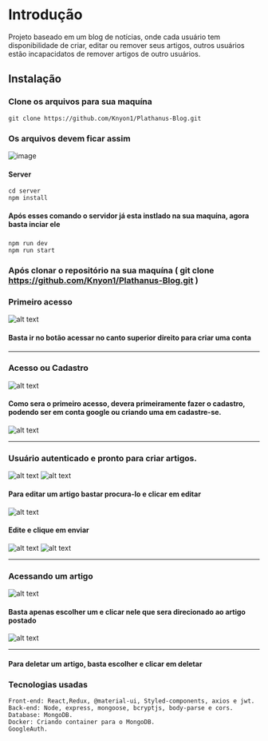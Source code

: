 # Introdução

Projeto baseado em um blog de notícias, onde cada usuário tem disponibilidade de criar, editar ou remover seus artigos, outros usuários estão incapacidatos de remover artigos de outro usuários.

## Instalação

### Clone os arquivos para sua maquína
    git clone https://github.com/Knyon1/Plathanus-Blog.git
    
### Os arquivos devem ficar assim
![image](https://user-images.githubusercontent.com/71739468/131248162-ae996da9-48ab-4f9e-92ac-8ab13951de83.png)

#### Server
    cd server
    npm install
    
#### Após esses comando o servidor já esta instlado na sua maquína, agora basta inciar ele

##### 
    npm run dev
    npm run start


        

    

### Após clonar o repositório na sua maquína ( git clone https://github.com/Knyon1/Plathanus-Blog.git )


### Primeiro acesso

![alt text](https://i.imgur.com/bmkxJ9V.png)

#### Basta ir no botão acessar no canto superior direito para criar uma conta
______________________________________________________________________________________________________

### Acesso ou Cadastro

![alt text](https://i.imgur.com/AMLWgJx.png)

#### Como sera o primeiro acesso, devera primeiramente fazer o cadastro, podendo ser em conta google ou criando uma em cadastre-se.

![alt text](https://i.imgur.com/Bc71BDD.png)
______________________________________________________________________________________________________

### Usuário autenticado e pronto para criar artigos.

![alt text](https://i.imgur.com/kgsXKEY.png)
![alt text](https://i.imgur.com/qifChDk.png)
#### Para editar um artigo bastar procura-lo e clicar em editar 

![alt text](https://i.imgur.com/GePQqJn.pn)
#### Edite e clique em enviar

![alt text](https://i.imgur.com/o0RgfLh.png)
![alt text](https://i.imgur.com/g6Pslw5.png)

______________________________________________________________________________________________________

### Acessando um artigo

![alt text](https://i.imgur.com/xtTe9Tk.png)

#### Basta apenas escolher um e clicar nele que sera direcionado ao artigo postado
![alt text](https://i.imgur.com/Zlvyhco.png)

______________________________________________________________________________________________________

#### Para deletar um artigo, basta escolher e clicar em deletar


### Tecnologias usadas
    Front-end: React,Redux, @material-ui, Styled-components, axios e jwt.
    Back-end: Node, express, mongoose, bcryptjs, body-parse e cors.
    Database: MongoDB.
    Docker: Criando container para o MongoDB.
    GoogleAuth.
    


